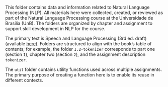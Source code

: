 This folder contains data and information related to Natural Language Processing (NLP). All materials here were collected, created, or reviewed as part of the Natural Language Processing course at the Universidade de Brasília (UnB). The folders are organized by chapter and assignment to support skill development in NLP for the course.

The primary text is Speech and Language Processing (3rd ed. draft) (available [here](https://web.stanford.edu/~jurafsky/slp3/)). Folders are structured to align with the book’s table of contents; for example, the folder <code>I.2-tokenizer</code> corresponds to part one (section <code>I</code>), chapter two (section <code>2</code>), and the assignment description <code>tokenizer</code>.

The <code>util</code> folder contains utility functions used across multiple assignments. The primary purpose of creating a function here is to enable its reuse in different contexts.
